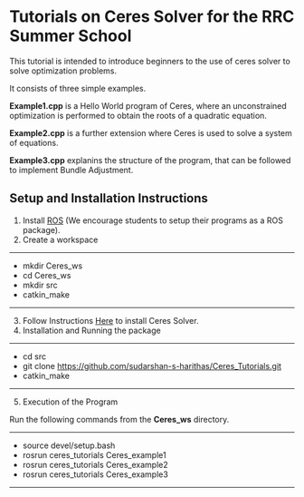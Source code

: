 # Tutorials on Ceres Solver for the RRC Summer School

This tutorial is intended to introduce beginners to the use of ceres solver to solve optimization problems. 

It consists of three simple examples. 

**Example1.cpp** is a Hello World program of Ceres, where an unconstrained optimization is performed to obtain the roots of a quadratic equation.

**Example2.cpp** is a further extension where Ceres is used to solve a system of equations.

**Example3.cpp** explanins the structure of the program, that can be followed to implement Bundle Adjustment. 


## Setup and Installation Instructions 

1. Install [ROS](http://wiki.ros.org/noetic/Installation) (We encourage students to setup their programs as a ROS package). 
2. Create a workspace
***
* mkdir Ceres_ws
* cd Ceres_ws
* mkdir src
* catkin_make
***
3. Follow Instructions [Here](http://ceres-solver.org/installation.html) to install Ceres Solver. 
4. Installation and Running the package
***
* cd src
* git clone https://github.com/sudarshan-s-harithas/Ceres_Tutorials.git
* catkin_make 
***
5. Execution of the Program

Run the following commands from the **Ceres_ws** directory. 

***
* source devel/setup.bash
* rosrun ceres_tutorials Ceres_example1
* rosrun ceres_tutorials Ceres_example2
* rosrun ceres_tutorials Ceres_example3
***




